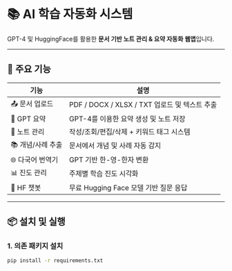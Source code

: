 # 📚 AI 학습 자동화 시스템

GPT-4 및 HuggingFace를 활용한 **문서 기반 노트 관리 & 요약 자동화 웹앱**입니다.

---

## 🚀 주요 기능

| 기능 | 설명 |
|------|------|
| 📤 문서 업로드 | PDF / DOCX / XLSX / TXT 업로드 및 텍스트 추출 |
| 🧠 GPT 요약 | GPT-4를 이용한 요약 생성 및 노트 저장 |
| 📒 노트 관리 | 작성/조회/편집/삭제 + 키워드 태그 시스템 |
| 📚 개념/사례 추출 | 문서에서 개념 및 사례 자동 감지 |
| 🌐 다국어 번역기 | GPT 기반 한-영-한자 변환 |
| 📊 진도 관리 | 주제별 학습 진도 시각화 |
| 🤖 HF 챗봇 | 무료 Hugging Face 모델 기반 질문 응답

---

## 📦 설치 및 실행

### 1. 의존 패키지 설치

```bash
pip install -r requirements.txt
